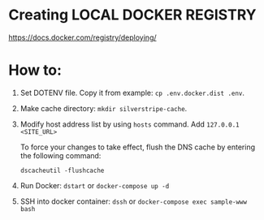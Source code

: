 # Creating LOCAL DOCKER REGISTRY

https://docs.docker.com/registry/deploying/


# How to:

1. Set DOTENV file. Copy it from example: `cp .env.docker.dist .env`.

2) Make cache directory: `mkdir silverstripe-cache`.

3) Modify host address list by using `hosts` command. Add `127.0.0.1 <SITE_URL>`

   To force your changes to take effect, flush the DNS cache by entering the following command:

   `dscacheutil -flushcache`

4) Run Docker: `dstart` or `docker-compose up -d`

5) SSH into docker container: `dssh` or `docker-compose exec sample-www bash`
